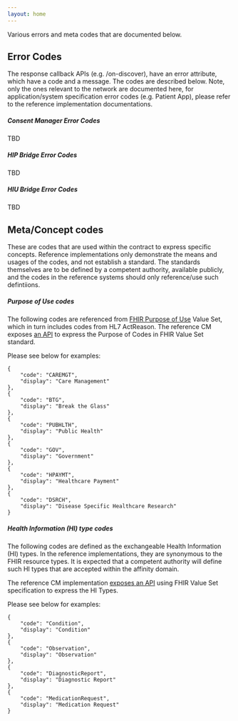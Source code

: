 ```yaml
---
layout: home
---
```


Various errors and meta codes that are documented below.

## Error Codes 
The response callback APIs (e.g. /on-discover), have an error attribute, which have a code and a message. The codes are described below. Note, only the ones relevant to the network are documented here, for application/system specification error codes (e.g. Patient App), please refer to the reference implementation documentations. 

##### Consent Manager Error Codes
TBD


##### HIP Bridge Error Codes
TBD


##### HIU Bridge Error Codes
TBD




## Meta/Concept codes
These are codes that are used within the contract to express specific concepts. 
Reference implementations only demonstrate the means and usages of the codes, and not establish a standard. The standards themselves are to be defined by a competent authority, available publicly, and the codes in the reference systems should only reference/use such defintiions.

##### Purpose of Use codes
The following codes are referenced from [FHIR Purpose of Use](https://www.hl7.org/fhir/v3/PurposeOfUse/vs.html) Value Set, which in turn includes codes from HL7 ActReason.
The reference CM exposes [an API](https://github.com/ProjectEKA/consent-manager/blob/master/src/main/resources/static/ValueSet/purpose-of-use.json) to express the Purpose of Codes in FHIR Value Set standard. 

Please see below for examples:
```
{
    "code": "CAREMGT",
    "display": "Care Management"
},
{
    "code": "BTG",
    "display": "Break the Glass"
},
{
    "code": "PUBHLTH",
    "display": "Public Health"
},
{
    "code": "GOV",
    "display": "Government"
},
{
    "code": "HPAYMT",
    "display": "Healthcare Payment"
},
{
    "code": "DSRCH",
    "display": "Disease Specific Healthcare Research"
}
```


##### Health Information (HI) type codes
The following codes are defined as the exchangeable Health Information (HI) types. In the reference implementations, they are synonymous to the FHIR resource types. It is expected that a competent authority will define such HI types that are accepted within the affinity domain. 

The reference CM implementation [exposes an API](https://github.com/ProjectEKA/consent-manager/blob/master/src/main/resources/static/ValueSet/health-info-type.json) using FHIR Value Set specification to express the HI Types. 


Please see below for examples:
```
{
    "code": "Condition",
    "display": "Condition"
},
{
    "code": "Observation",
    "display": "Observation"
},
{
    "code": "DiagnosticReport",
    "display": "Diagnostic Report"
},
{
    "code": "MedicationRequest",
    "display": "Medication Request"
}

```

